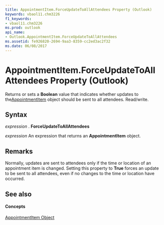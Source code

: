 ```yaml
---
title: AppointmentItem.ForceUpdateToAllAttendees Property (Outlook)
keywords: vbaol11.chm3226
f1_keywords:
- vbaol11.chm3226
ms.prod: outlook
api_name:
- Outlook.AppointmentItem.ForceUpdateToAllAttendees
ms.assetid: fe926820-2694-9aa3-8359-cc2ed3ac2f32
ms.date: 06/08/2017
---
```



# AppointmentItem.ForceUpdateToAllAttendees Property (Outlook)

Returns or sets a **Boolean** value that indicates whether updates to the[AppointmentItem](appointmentitem-object-outlook.md) object should be sent to all attendees. Read/write.


## Syntax

 _expression_ . **ForceUpdateToAllAttendees**

 _expression_ An expression that returns an **AppointmentItem** object.


## Remarks

Normally, updates are sent to attendees only if the time or location of an appointment item is changed. Setting this property to **True** forces an update to be sent to all attendees, even if no changes to the time or location have occurred.


## See also


#### Concepts


[AppointmentItem Object](appointmentitem-object-outlook.md)

